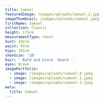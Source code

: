 ```yaml
---
title: Samuel
featuredImage: /images/uploads/samuel-2.jpg
imageThumbnail: /images/uploads/samuel.jpeg
firstName: Samuel
collection: Classic
height: 175cm
measurementType: chest
bust: 102cm
waist: 97cm
hips: 101cm
shoeSize: '10'
hair: ' Bald and black  beard  '
eyes: Brown
imagePortfolio:
  - image: /images/uploads/samuel-4.jpeg
  - image: /images/uploads/samuel-1.jpeg
  - image: /images/uploads/samuel-3.jpeg
meta:
  title: Samuel
---
```


